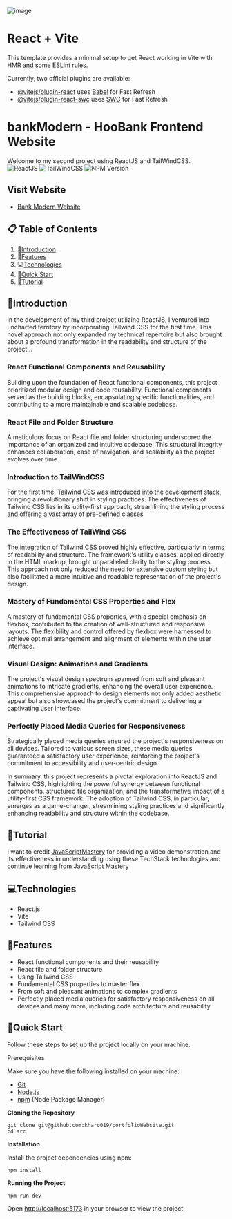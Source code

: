 ![image](https://github.com/kharo019/bankModern/assets/56741271/7a31ecfa-c4c8-430f-894d-1da3b0678ce1)



# React + Vite

This template provides a minimal setup to get React working in Vite with HMR and some ESLint rules.

Currently, two official plugins are available:

- [@vitejs/plugin-react](https://github.com/vitejs/vite-plugin-react/blob/main/packages/plugin-react/README.md) uses [Babel](https://babeljs.io/) for Fast Refresh
- [@vitejs/plugin-react-swc](https://github.com/vitejs/vite-plugin-react-swc) uses [SWC](https://swc.rs/) for Fast Refresh



# bankModern - HooBank Frontend Website

Welcome to my second project using ReactJS and TailWindCSS.  
![ReactJS](https://camo.githubusercontent.com/6d8b126f83c0e59e37021e68c3f650c5c98915301f4bf4db9661c8d1dc2725e3/68747470733a2f2f696d672e736869656c64732e696f2f62616467652f2d52656163745f4a532d626c61636b3f7374796c653d666f722d7468652d6261646765266c6f676f436f6c6f723d7768697465266c6f676f3d726561637426636f6c6f723d363144414642)
![TailWindCSS](https://camo.githubusercontent.com/e69f163b0b8defad9786f979113f151063a893349c1fce6647cd7a4a334c6469/68747470733a2f2f696d672e736869656c64732e696f2f62616467652f2d5461696c77696e645f4353532d626c61636b3f7374796c653d666f722d7468652d6261646765266c6f676f436f6c6f723d7768697465266c6f676f3d7461696c77696e6463737326636f6c6f723d303642364434)
![NPM Version](https://img.shields.io/npm/v/npm)  

## Visit Website 
- [Bank Modern Website](https://bank-modern-nine.vercel.app/)
  

## 📋 Table of Contents
1. 🤖[Introduction](#Introduction)
1. 🔋[Features](#Features)
1. 💻[Technologies](#Technologies)
1. 🤸[Quick Start](#QuickStart)
1. 🚨[Tutorial](#Tutorial)



## 🤖Introduction
In the development of my third project utilizing ReactJS, I ventured into uncharted territory by incorporating Tailwind CSS for the first time. This novel approach not only expanded my technical repertoire but also brought about a profound transformation in the readability and structure of the project...

### React Functional Components and Reusability 
Building upon the foundation of React functional components, this project prioritized modular design and code reusability. Functional components served as the building blocks, encapsulating specific functionalities, and contributing to a more maintainable and scalable codebase.  

### React File and Folder Structure
A meticulous focus on React file and folder structuring underscored the importance of an organized and intuitive codebase. This structural integrity enhances collaboration, ease of navigation, and scalability as the project evolves over time.  

### Introduction to TailWindCSS 
For the first time, Tailwind CSS was introduced into the development stack, bringing a revolutionary shift in styling practices. The effectiveness of Tailwind CSS lies in its utility-first approach, streamlining the styling process and offering a vast array of pre-defined classes  

### The Effectiveness of TailWind CSS
The integration of Tailwind CSS proved highly effective, particularly in terms of readability and structure. The framework's utility classes, applied directly in the HTML markup, brought unparalleled clarity to the styling process. This approach not only reduced the need for extensive custom styling but also facilitated a more intuitive and readable representation of the project's design.  

### Mastery of Fundamental CSS Properties and Flex
A mastery of fundamental CSS properties, with a special emphasis on flexbox, contributed to the creation of well-structured and responsive layouts. The flexibility and control offered by flexbox were harnessed to achieve optimal arrangement and alignment of elements within the user interface.  


### Visual Design: Animations and Gradients
The project's visual design spectrum spanned from soft and pleasant animations to intricate gradients, enhancing the overall user experience. This comprehensive approach to design elements not only added aesthetic appeal but also showcased the project's commitment to delivering a captivating user interface.  


### Perfectly Placed Media Queries for Responsiveness 

Strategically placed media queries ensured the project's responsiveness on all devices. Tailored to various screen sizes, these media queries guaranteed a satisfactory user experience, reinforcing the project's commitment to accessibility and user-centric design.

In summary, this project represents a pivotal exploration into ReactJS and Tailwind CSS, highlighting the powerful synergy between functional components, structured file organization, and the transformative impact of a utility-first CSS framework. The adoption of Tailwind CSS, in particular, emerges as a game-changer, streamlining styling practices and significantly enhancing readability and structure within the codebase.  

## 🚨Tutorial
I want to credit [JavaScriptMastery](https://www.youtube.com/watch?v=0fYi8SGA20k) for providing a video demonstration and its effectiveness in understanding using these TechStack technologies and continue learning from JavaScript Mastery  

## 💻Technologies
- React.js
- Vite
- Tailwind CSS

## 🔋Features
- React functional components and their reusability
- React file and folder structure
- Using Tailwind CSS
- Fundamental CSS properties to master flex
- From soft and pleasant animations to complex gradients
- Perfectly placed media queries for satisfactory responsiveness on all devices
and many more, including code architecture and reusability

## 🤸Quick Start
Follow these steps to set up the project locally on your machine.

Prerequisites

Make sure you have the following installed on your machine:

- [Git](https://git-scm.com/)
- [Node.js](https://nodejs.org/en)
- [npm](https://www.npmjs.com/) (Node Package Manager)

**Cloning the Repository**

```
git clone git@github.com:kharo019/portfolioWebsite.git
cd src
```
**Installation**

Install the project dependencies using npm:

```
npm install
```

**Running the Project**
```
npm run dev
```
Open [http://localhost:5173](http://localhost:5173) in your browser to view the project.







